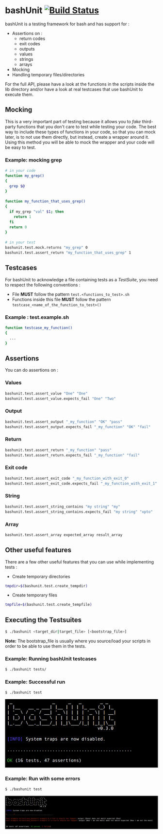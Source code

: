 # bashUnit [![Build Status](https://travis-ci.org/athena-oss/bashunit.svg?branch=master)](https://travis-ci.org/athena-oss/bashunit)

bashUnit is a testing framework for bash and has support for :

* Assertions on :
  * return codes
  * exit codes
  * outputs
  * values
  * strings
  * arrays
* Mocking
* Handling temporary files/directories

For the full API, please have a look at the functions in the scripts inside the lib directory and/or have a look at real testcases that use bashUnit to execute them.

## Mocking

This is a very important part of testing because it allows you to *fake* third-party functions that you don't care to test while testing your code. The best way to include these types of functions in your code, so that you can mock later, is to not use them directly, but instead, create a wrapper around it. Using this method you will be able to mock the wrapper and your code will be easy to test.

### Example: mocking grep
```bash
# in your code
function my_grep()
{
  grep $@
}

function my_function_that_uses_grep()
{
  if my_grep "val" $1; then
    return 1
  fi
  return 0
}

# in your test
bashunit.test.mock.returns "my_grep" 0
bashunit.test.assert_return "my_function_that_uses_grep" 1
```

## Testcases

For bashUnit to acknowledge a file containing tests as a *TestSuite*, you need to respect the following conventions :

  * File **MUST** follow the pattern `test.<functions_to_test>.sh`
  * Functions inside this file **MUST** follow the pattern `testcase_<name_of_the_function_to_test>()`

### Example : test.example.sh
```bash
function testcase_my_function()
{
  ...
}
```

## Assertions

You can do assertions on :

### Values
```bash
bashunit.test.assert_value "One" "One"
bashunit.test.assert_value.expects_fail "One" "Two"
```

### Output
```bash
bashunit.test.assert_output "_my_function" "OK" "pass"
bashunit.test.assert_output.expects_fail "_my_function" "OK" "fail"
```

### Return
```bash
bashunit.test.assert_return "_my_function" "pass"
bashunit.test.assert_return.expects_fail "_my_function" "fail"
```

### Exit code
```bash
bashunit.test.assert_exit_code "_my_function_with_exit_0"
bashunit.test.assert_exit_code.expects_fail "_my_function_with_exit_1"
```

### String
```bash
bashunit.test.assert_string_contains "my string" "my"
bashunit.test.assert_string_contains.expects_fail "my string" "xpto"
```

### Array
```bash
bashunit.test.assert_array expected_array result_array
```

## Other useful features

There are a few other useful features that you can use while implementing tests :

* Create temporary directories

```bash
tmpdir=$(bashunit.test.create_tempdir)
```


* Create temporary files

```bash
tmpfile=$(bashunit.test.create_tempfile)
```

## Executing the Testsuites
```bash
$ ./bashunit <target_dir|target_file> [<bootstrap_file>]
```

**Note:**
The bootstrap_file is usually where you source/load your scripts in order to be able to use them in the tests.

### Example: Running bashUnit testcases

```bash
$ ./bashunit tests/
```

### Example: Successful run

```bash
$ ./bashunit test
```
![image](docs/img/success_run.png)

### Example: Run with some errors


```bash
$ ./bashunit test
```
![image](docs/img/failed_run.png)
